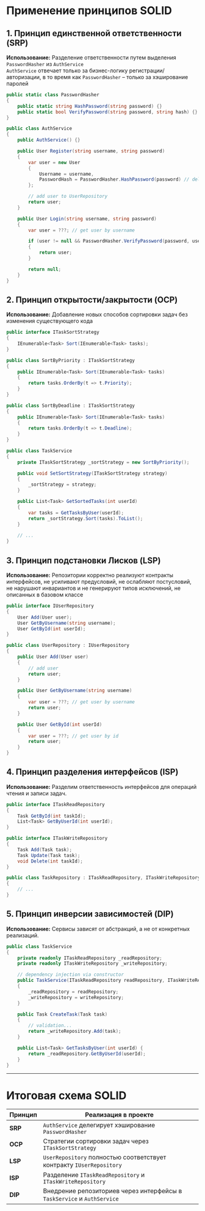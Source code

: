 # Применение принципов SOLID

## 1. Принцип единственной ответственности (SRP)

**Использование:** Разделение ответственности путем выделения `PasswordHasher` из `AuthService`  
`AuthService` отвечает только за бизнес-логику регистрации/авторизации, в то время как `PasswordHasher` – только за хэширование паролей

```csharp
public static class PasswordHasher
{
    public static string HashPassword(string password) {}
    public static bool VerifyPassword(string password, string hash) {}
}

public class AuthService
{
    public AuthService() {}

    public User Register(string username, string password)
    {
        var user = new User 
        {
            Username = username,
            PasswordHash = PasswordHasher.HashPassword(password) // delegating hashing
        };

        // add user to UserRepository
        return user;
    }

    public User Login(string username, string password)
    {
        var user = ???; // get user by username

        if (user != null && PasswordHasher.VerifyPassword(password, user.PasswordHash))
        {
            return user;
        }

        return null;
    }
}
```

## 2. Принцип открытости/закрытости (OCP)

**Использование:** Добавление новых способов сортировки задач без изменения существующего кода

```csharp
public interface ITaskSortStrategy
{
    IEnumerable<Task> Sort(IEnumerable<Task> tasks);
}

public class SortByPriority : ITaskSortStrategy
{
    public IEnumerable<Task> Sort(IEnumerable<Task> tasks)  
    {
        return tasks.OrderBy(t => t.Priority);
    }
}

public class SortByDeadline : ITaskSortStrategy
{
    public IEnumerable<Task> Sort(IEnumerable<Task> tasks) 
    {
        return tasks.OrderBy(t => t.Deadline);
    }
}

public class TaskService
{
    private ITaskSortStrategy _sortStrategy = new SortByPriority();

    public void SetSortStrategy(ITaskSortStrategy strategy) 
    {
        _sortStrategy = strategy;
    }

    public List<Task> GetSortedTasks(int userId)
    {
        var tasks = GetTasksByUser(userId);
        return _sortStrategy.Sort(tasks).ToList();
    }
    
    // ...
}
```

## 3. Принцип подстановки Лисков (LSP)

**Использование:** Репозитории корректно реализуют контракты интерфейсов, не усиливают предусловий, не ослабляют постусловий, не нарушают инвариантов и не генерируют типов исключений, не описанных в базовом классе

```csharp
public interface IUserRepository
{
    User Add(User user);
    User GetByUsername(string username);
    User GetById(int userId);
}

public class UserRepository : IUserRepository
{
    public User Add(User user)
    {
        // add user
        return user;
    }

    public User GetByUsername(string username) 
    {
        var user = ???; // get user by username
        return user;
    }

    public User GetById(int userId) 
    {
        var user = ???; // get user by id
        return user;
    }
}
```

## 4. Принцип разделения интерфейсов (ISP)

**Использование:** Разделим ответственность интерфейсов для операций чтения и записи задач.

```csharp
public interface ITaskReadRepository
{
    Task GetById(int taskId);
    List<Task> GetByUserId(int userId);
}

public interface ITaskWriteRepository
{
    Task Add(Task task);
    Task Update(Task task);
    void Delete(int taskId);
}

public class TaskRepository : ITaskReadRepository, ITaskWriteRepository
{
    // ...
}
```

## 5. Принцип инверсии зависимостей (DIP)

**Использование:** Сервисы зависят от абстракций, а не от конкретных реализаций.

```csharp
public class TaskService
{
    private readonly ITaskReadRepository _readRepository;
    private readonly ITaskWriteRepository _writeRepository;

    // dependency injection via constructor
    public TaskService(ITaskReadRepository readRepository, ITaskWriteRepository writeRepository)
    {
        _readRepository = readRepository;
        _writeRepository = writeRepository;
    }

    public Task CreateTask(Task task)
    {
        // validation...
        return _writeRepository.Add(task);
    }

    public List<Task> GetTasksByUser(int userId) {
        return _readRepository.GetByUserId(userId);
    }
}
```

---

# Итоговая схема SOLID

| Принцип       | Реализация в проекте                                                                 |
|---------------|--------------------------------------------------------------------------------------|
| **SRP**       | `AuthService` делегирует хэширование `PasswordHasher`                                |
| **OCP**       | Стратегии сортировки задач через `ITaskSortStrategy`                                 |
| **LSP**       | `UserRepository` полностью соответствует контракту `IUserRepository`                 |
| **ISP**       | Разделение `ITaskReadRepository` и `ITaskWriteRepository`                            |
| **DIP**       | Внедрение репозиториев через интерфейсы в `TaskService` и `AuthService`              |
